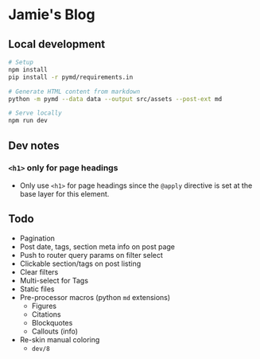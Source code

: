 # Jamie's Blog

## Local development

``` bash
# Setup
npm install
pip install -r pymd/requirements.in

# Generate HTML content from markdown
python -m pymd --data data --output src/assets --post-ext md

# Serve locally
npm run dev
```


## Dev notes


### `<h1>` only for page headings

- Only use `<h1>` for page headings since the `@apply` directive is set at the base layer for this element.

## Todo

- Pagination
- Post date, tags, section meta info on post page
- Push to router query params on filter select
- Clickable section/tags on post listing
- Clear filters
- Multi-select for Tags
- Static files
- Pre-processor macros (python `md` extensions)
    - Figures
    - Citations
    - Blockquotes
    - Callouts (info)
- Re-skin manual coloring
    - `dev/8`